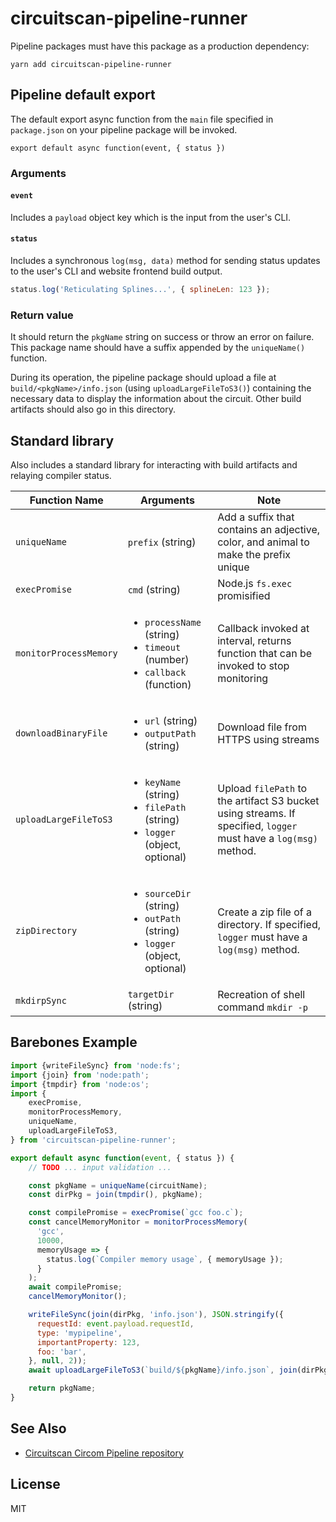 # circuitscan-pipeline-runner

Pipeline packages must have this package as a production dependency:

```
yarn add circuitscan-pipeline-runner
```

## Pipeline default export

The default export async function from the `main` file specified in `package.json` on your pipeline package will be invoked.

`export default async function(event, { status })`

### Arguments

#### `event`

Includes a `payload` object key which is the input from the user's CLI.

#### `status`

Includes a synchronous `log(msg, data)` method for sending status updates to the user's CLI and website frontend build output.

```js
status.log('Reticulating Splines...', { splineLen: 123 });
```

### Return value

It should return the `pkgName` string on success or throw an error on failure. This package name should have a suffix appended by the `uniqueName()` function.

During its operation, the pipeline package should upload a file at `build/<pkgName>/info.json` (using `uploadLargeFileToS3()`) containing the necessary data to display the information about the circuit. Other build artifacts should also go in this directory.

## Standard library

Also includes a standard library for interacting with build artifacts and relaying compiler status.

Function Name | Arguments | Note
--------------|-----------|----------
`uniqueName` | `prefix` (string) | Add a suffix that contains an adjective, color, and animal to make the prefix unique
`execPromise` | `cmd` (string) | Node.js `fs.exec` promisified
`monitorProcessMemory` | <ul><li>`processName` (string)</li><li>`timeout` (number)</li><li>`callback` (function)</li></ul> | Callback invoked at interval, returns function that can be invoked to stop monitoring
`downloadBinaryFile` | <ul><li>`url` (string)</li><li>`outputPath` (string)</li></ul> | Download file from HTTPS using streams
`uploadLargeFileToS3` | <ul><li>`keyName` (string)</li><li>`filePath` (string)</li><li>`logger` (object, optional)</li></ul> | Upload `filePath` to the artifact S3 bucket using streams. If specified, `logger` must have a `log(msg)` method.
`zipDirectory` | <ul><li>`sourceDir` (string)</li><li>`outPath` (string)</li><li>`logger` (object, optional)</li></ul> | Create a zip file of a directory. If specified, `logger` must have a `log(msg)` method.
`mkdirpSync` | `targetDir` (string) | Recreation of shell command `mkdir -p`

## Barebones Example

```js
import {writeFileSync} from 'node:fs';
import {join} from 'node:path';
import {tmpdir} from 'node:os';
import {
    execPromise,
    monitorProcessMemory,
    uniqueName,
    uploadLargeFileToS3,
} from 'circuitscan-pipeline-runner';

export default async function(event, { status }) {
    // TODO ... input validation ...

    const pkgName = uniqueName(circuitName);
    const dirPkg = join(tmpdir(), pkgName);

    const compilePromise = execPromise(`gcc foo.c`);
    const cancelMemoryMonitor = monitorProcessMemory(
      'gcc',
      10000,
      memoryUsage => {
        status.log(`Compiler memory usage`, { memoryUsage });
      }
    );
    await compilePromise;
    cancelMemoryMonitor();

    writeFileSync(join(dirPkg, 'info.json'), JSON.stringify({
      requestId: event.payload.requestId,
      type: 'mypipeline',
      importantProperty: 123,
      foo: 'bar',
    }, null, 2));
    await uploadLargeFileToS3(`build/${pkgName}/info.json`, join(dirPkg, 'info.json'));

    return pkgName;
}
```

## See Also

* [Circuitscan Circom Pipeline repository](https://github.com/circuitscan/circom-pipeline)

## License

MIT
